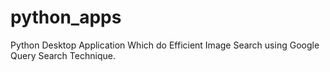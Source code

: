 # python_apps
Python Desktop Application Which do Efficient Image Search using Google Query Search Technique.
